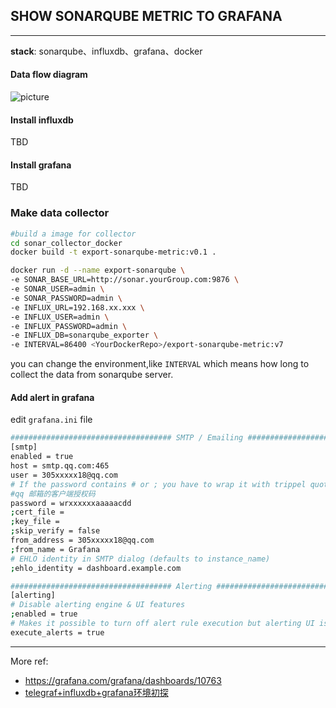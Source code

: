 ## SHOW SONARQUBE METRIC TO GRAFANA
---

**stack**:  sonarqube、influxdb、grafana、docker


####  Data flow diagram

![picture](https://github.com/qinrui777/sonarqube-metric-to-grafana/blob/master/images/Data-flow-diagram.png)
#### Install influxdb
TBD

#### Install grafana
TBD

### Make data collector
```bash
#build a image for collector
cd sonar_collector_docker
docker build -t export-sonarqube-metric:v0.1 .
```

```bash
docker run -d --name export-sonarqube \
-e SONAR_BASE_URL=http://sonar.yourGroup.com:9876 \
-e SONAR_USER=admin \
-e SONAR_PASSWORD=admin \
-e INFLUX_URL=192.168.xx.xxx \
-e INFLUX_USER=admin \
-e INFLUX_PASSWORD=admin \
-e INFLUX_DB=sonarqube_exporter \
-e INTERVAL=86400 <YourDockerRepo>/export-sonarqube-metric:v7
```
you can change the environment,like `INTERVAL` which means how long to collect the data from sonarqube server. 

#### Add alert in grafana 

edit  `grafana.ini` file  
```bash
#################################### SMTP / Emailing ##########################
[smtp]
enabled = true
host = smtp.qq.com:465
user = 305xxxxx18@qq.com
# If the password contains # or ; you have to wrap it with trippel quotes. Ex """#password;"""
#qq 邮箱的客户端授权码
password = wrxxxxxxaaaaacdd
;cert_file =
;key_file =
;skip_verify = false
from_address = 305xxxxx18@qq.com
;from_name = Grafana
# EHLO identity in SMTP dialog (defaults to instance_name)
;ehlo_identity = dashboard.example.com
```

```bash
#################################### Alerting ############################
[alerting]
# Disable alerting engine & UI features
;enabled = true
# Makes it possible to turn off alert rule execution but alerting UI is visible
execute_alerts = true
```

---
More ref:
- https://grafana.com/grafana/dashboards/10763
- [telegraf+influxdb+grafana环境初探
](https://www.xujun.org/note-4822.html)